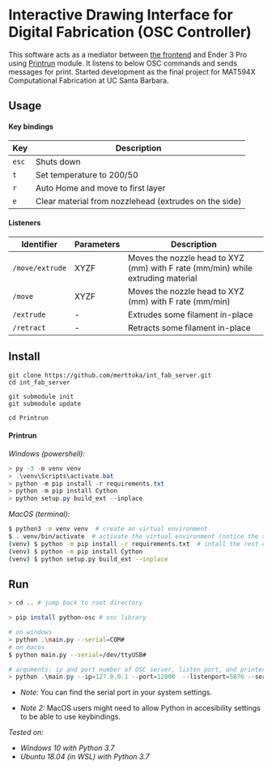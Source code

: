 
# Interactive Drawing Interface for Digital Fabrication (OSC Controller)

This software acts as a mediator between [the frontend](https://github.com/merttoka/int_fab_frontend.git) and Ender 3 Pro using [Printrun](https://github.com/kliment/Printrun) module. It listens to below OSC commands and sends messages for print. 
Started development as the final project for MAT594X Computational Fabrication at UC Santa Barbara.

## Usage
#### Key bindings
| Key   	| Description                                           	|
|-------	|-------------------------------------------------------	|
| `esc` 	| Shuts down                                            	|
| `t`   	| Set temperature to 200/50                             	|
| `r`   	| Auto Home and move to first layer                     	|
| `e`   	| Clear material from nozzlehead (extrudes on the side) 	|

#### Listeners
| Identifier      	| Parameters 	| Description                                                                     	|
|-----------------	|------------	|---------------------------------------------------------------------------------	|
| `/move/extrude` 	| XYZF       	| Moves the nozzle head to XYZ (mm) with F rate (mm/min) while extruding material 	|
| `/move`         	| XYZF       	| Moves the nozzle head to XYZ (mm) with F rate (mm/min)                          	|
| `/extrude`      	| -          	| Extrudes some filament in-place                                                 	|
| `/retract`      	| -          	| Retracts some filament in-place                                                 	|


## Install
```
git clone https://github.com/merttoka/int_fab_server.git
cd int_fab_server

git submodule init
git submodule update

cd Printrun 
```

#### Printrun 

*Windows (powershell):*
```powershell
> py -3 -m venv venv
> .\venv\Scripts\activate.bat
> python -m pip install -r requirements.txt
> python -m pip install Cython
> python setup.py build_ext --inplace
```

*MacOS (terminal):*
```bash
$ python3 -m venv venv  # create an virtual environment
$ . venv/bin/activate  # activate the virtual environment (notice the space after the dot)
(venv) $ python -m pip install -r requirements.txt  # intall the rest of dependencies
(venv) $ python -m pip install Cython
(venv) $ python setup.py build_ext --inplace
```

## Run 
```bash
> cd .. # jump back to root directory

> pip install python-osc # osc library

# on windows
> python .\main.py --serial=COM#
# on macos
$ python main.py --serial=/dev/ttyUSB#
```

```powershell
# arguments: ip and port number of OSC server, listen port, and printer serial port
> python .\main.py --ip=127.0.0.1 --port=12000  --listenport=5876 --serial=COM4
```


- *Note:* You can find the serial port in your system settings.

- *Note 2:* MacOS users might need to allow Python in accesibility settings to be able to use keybindings.


*Tested on:*
- *Windows 10 with Python 3.7*
- *Ubuntu 18.04 (in WSL) with Python 3.7* 

